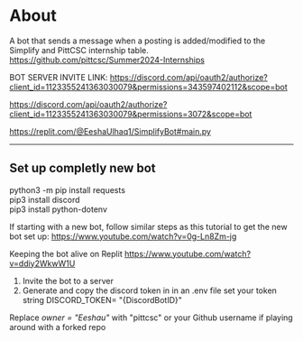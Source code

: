 


# About
A bot that sends a message when a posting is added/modified to the Simplify and PittCSC internship table.
https://github.com/pittcsc/Summer2024-Internships




BOT SERVER INVITE LINK: https://discord.com/api/oauth2/authorize?client_id=1123355241363030079&permissions=343597402112&scope=bot 

https://discord.com/api/oauth2/authorize?client_id=1123355241363030079&permissions=3072&scope=bot

https://replit.com/@EeshaUlhaq1/SimplifyBot#main.py

---------------------------------------------------------------------------------------------------------------------
## Set up completly new bot
python3 -m pip install requests  
pip3 install discord  
pip3 install python-dotenv  


If starting with a new bot, follow similar steps as this tutorial to get the new bot set up:
https://www.youtube.com/watch?v=0g-Ln8Zm-jg
  
Keeping the bot alive on Replit https://www.youtube.com/watch?v=ddiy2WkwW1U  

1. Invite the bot to a server
2. Generate and copy the discord token in in an .env file set your token string DISCORD_TOKEN= "{DiscordBotID}"
   
Replace *owner = "Eeshau"* with "pittcsc" or your Github username if playing around with a forked repo            

